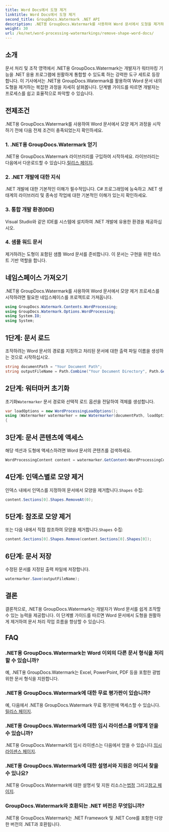 ```yaml
---
title: Word Docs에서 도형 제거
linktitle: Word Docs에서 도형 제거
second_title: GroupDocs.Watermark .NET API
description: .NET용 GroupDocs.Watermark를 사용하여 Word 문서에서 도형을 제거하는 방법을 알아보세요. 쉽고 효율적이며 강력한 문서 조작.
weight: 30
url: /ko/net/word-processing-watermarkings/remove-shape-word-docs/
---
```

## 소개
문서 처리 및 조작 영역에서 .NET용 GroupDocs.Watermark는 개발자가 워터마킹 기능을 .NET 응용 프로그램에 원활하게 통합할 수 있도록 하는 강력한 도구 세트로 등장합니다. 이 기사에서는 .NET용 GroupDocs.Watermark를 활용하여 Word 문서 내의 도형을 제거하는 복잡한 과정을 자세히 살펴봅니다. 단계별 가이드를 따르면 개발자는 프로세스를 쉽고 효율적으로 파악할 수 있습니다.
## 전제조건
.NET용 GroupDocs.Watermark를 사용하여 Word 문서에서 모양 제거 과정을 시작하기 전에 다음 전제 조건이 충족되었는지 확인하세요.
### 1. .NET용 GroupDocs.Watermark 얻기
 .NET용 GroupDocs.Watermark 라이브러리를 구입하여 시작하세요. 라이브러리는 다음에서 다운로드할 수 있습니다.[릴리스 페이지](https://releases.groupdocs.com/Watermark/net/).
### 2. .NET 개발에 대한 지식
.NET 개발에 대한 기본적인 이해가 필수적입니다. C# 프로그래밍에 능숙하고 .NET 생태계의 라이브러리 및 종속성 작업에 대한 기본적인 이해가 있는지 확인하세요.
### 3. 통합 개발 환경(IDE)
Visual Studio와 같은 IDE를 시스템에 설치하여 .NET 개발에 유용한 환경을 제공하십시오. 
### 4. 샘플 워드 문서
제거하려는 도형이 포함된 샘플 Word 문서를 준비합니다. 이 문서는 구현을 위한 테스트 기반 역할을 합니다.

## 네임스페이스 가져오기
.NET용 GroupDocs.Watermark를 사용하여 Word 문서에서 모양 제거 프로세스를 시작하려면 필요한 네임스페이스를 프로젝트로 가져옵니다.
```csharp
using GroupDocs.Watermark.Contents.WordProcessing;
using GroupDocs.Watermark.Options.WordProcessing;
using System.IO;
using System;
```
## 1단계: 문서 로드
조작하려는 Word 문서의 경로를 지정하고 처리된 문서에 대한 출력 파일 이름을 생성하는 것으로 시작하십시오.
```csharp
string documentPath = "Your Document Path";
string outputFileName = Path.Combine("Your Document Directory", Path.GetFileName(documentPath));
```
## 2단계: 워터마커 초기화
 초기화`Watermarker` 문서 경로와 선택적 로드 옵션을 전달하여 객체를 생성합니다.
```csharp
var loadOptions = new WordProcessingLoadOptions();
using (Watermarker watermarker = new Watermarker(documentPath, loadOptions))
{
```
## 3단계: 문서 콘텐츠에 액세스
해당 섹션과 도형에 액세스하려면 Word 문서의 콘텐츠를 검색하세요.
```csharp
WordProcessingContent content = watermarker.GetContent<WordProcessingContent>();
```
## 4단계: 인덱스별로 모양 제거
 인덱스 내에서 인덱스를 지정하여 문서에서 모양을 제거합니다.`Shapes` 수집:
```csharp
content.Sections[0].Shapes.RemoveAt(0);
```
## 5단계: 참조로 모양 제거
 또는 다음 내에서 직접 참조하여 모양을 제거합니다.`Shapes` 수집:
```csharp
content.Sections[0].Shapes.Remove(content.Sections[0].Shapes[0]);
```
## 6단계: 문서 저장
수정된 문서를 지정된 출력 파일에 저장합니다.
```csharp
watermarker.Save(outputFileName);
```

## 결론
결론적으로, .NET용 GroupDocs.Watermark는 개발자가 Word 문서를 쉽게 조작할 수 있는 능력을 제공합니다. 이 단계별 가이드를 따르면 Word 문서에서 도형을 원활하게 제거하여 문서 처리 작업 흐름을 향상할 수 있습니다.
## FAQ
### .NET용 GroupDocs.Watermark는 Word 이외의 다른 문서 형식을 처리할 수 있습니까?
예, .NET용 GroupDocs.Watermark는 Excel, PowerPoint, PDF 등을 포함한 광범위한 문서 형식을 지원합니다.
### .NET용 GroupDocs.Watermark에 대한 무료 평가판이 있습니까?
 예, 다음에서 .NET용 GroupDocs.Watermark 무료 평가판에 액세스할 수 있습니다.[릴리스 페이지](https://releases.groupdocs.com/).
### .NET용 GroupDocs.Watermark에 대한 임시 라이센스를 어떻게 얻을 수 있습니까?
 .NET용 GroupDocs.Watermark의 임시 라이센스는 다음에서 얻을 수 있습니다.[임시 라이센스 페이지](https://purchase.groupdocs.com/temporary-license/).
### .NET용 GroupDocs.Watermark에 대한 설명서와 지원은 어디서 찾을 수 있나요?
 .NET용 GroupDocs.Watermark에 대한 설명서 및 지원 리소스는[법정](https://forum.groupdocs.com/c/watermark/19) 그리고[참고 페이지](https://tutorials.groupdocs.com/Watermark/net/).
### GroupDocs.Watermark와 호환되는 .NET 버전은 무엇입니까?
.NET용 GroupDocs.Watermark는 .NET Framework 및 .NET Core를 포함한 다양한 버전의 .NET과 호환됩니다.
